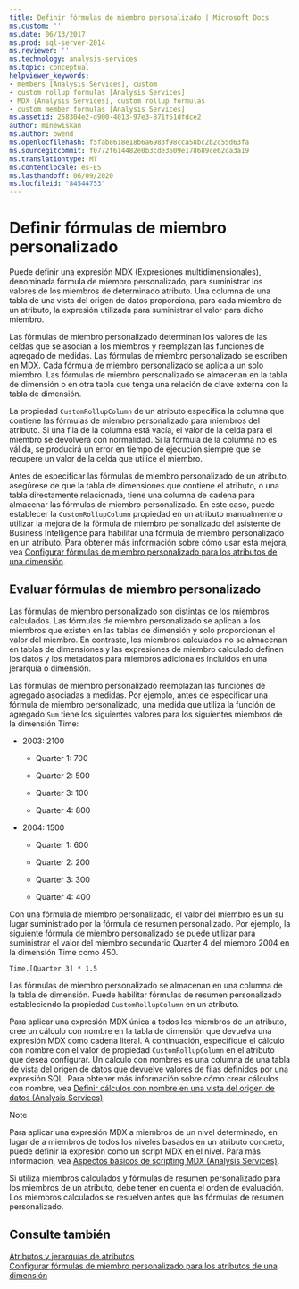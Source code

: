 ```yaml
---
title: Definir fórmulas de miembro personalizado | Microsoft Docs
ms.custom: ''
ms.date: 06/13/2017
ms.prod: sql-server-2014
ms.reviewer: ''
ms.technology: analysis-services
ms.topic: conceptual
helpviewer_keywords:
- members [Analysis Services], custom
- custom rollup formulas [Analysis Services]
- MDX [Analysis Services], custom rollup formulas
- custom member formulas [Analysis Services]
ms.assetid: 258304e2-d900-4013-97e3-871f51dfdce2
author: minewiskan
ms.author: owend
ms.openlocfilehash: f5fab8618e18b6a6983f98cca58bc2b2c55d63fa
ms.sourcegitcommit: f0772f614482e0b3cde3609e178689ce62ca3a19
ms.translationtype: MT
ms.contentlocale: es-ES
ms.lasthandoff: 06/09/2020
ms.locfileid: "84544753"
---
```

# <a name="define-custom-member-formulas"></a>Definir fórmulas de miembro personalizado
  Puede definir una expresión MDX (Expresiones multidimensionales), denominada fórmula de miembro personalizado, para suministrar los valores de los miembros de determinado atributo. Una columna de una tabla de una vista del origen de datos proporciona, para cada miembro de un atributo, la expresión utilizada para suministrar el valor para dicho miembro.  
  
 Las fórmulas de miembro personalizado determinan los valores de las celdas que se asocian a los miembros y reemplazan las funciones de agregado de medidas. Las fórmulas de miembro personalizado se escriben en MDX. Cada fórmula de miembro personalizado se aplica a un solo miembro. Las fórmulas de miembro personalizado se almacenan en la tabla de dimensión o en otra tabla que tenga una relación de clave externa con la tabla de dimensión.  
  
 La propiedad `CustomRollupColumn` de un atributo especifica la columna que contiene las fórmulas de miembro personalizado para miembros del atributo. Si una fila de la columna está vacía, el valor de la celda para el miembro se devolverá con normalidad. Si la fórmula de la columna no es válida, se producirá un error en tiempo de ejecución siempre que se recupere un valor de la celda que utilice el miembro.  
  
 Antes de especificar las fórmulas de miembro personalizado de un atributo, asegúrese de que la tabla de dimensiones que contiene el atributo, o una tabla directamente relacionada, tiene una columna de cadena para almacenar las fórmulas de miembro personalizado. En este caso, puede establecer la `CustomRollupColumn` propiedad en un atributo manualmente o utilizar la mejora de la fórmula de miembro personalizado del asistente de Business Intelligence para habilitar una fórmula de miembro personalizado en un atributo. Para obtener más información sobre cómo usar esta mejora, vea [Configurar fórmulas de miembro personalizado para los atributos de una dimensión](bi-wizard-custom-member-formulas-for-attributes-in-a-dimension.md).  
  
## <a name="evaluating-custom-member-formulas"></a>Evaluar fórmulas de miembro personalizado  
 Las fórmulas de miembro personalizado son distintas de los miembros calculados. Las fórmulas de miembro personalizado se aplican a los miembros que existen en las tablas de dimensión y solo proporcionan el valor del miembro. En contraste, los miembros calculados no se almacenan en tablas de dimensiones y las expresiones de miembro calculado definen los datos y los metadatos para miembros adicionales incluidos en una jerarquía o dimensión.  
  
 Las fórmulas de miembro personalizado reemplazan las funciones de agregado asociadas a medidas. Por ejemplo, antes de especificar una fórmula de miembro personalizado, una medida que utiliza la función de agregado `Sum` tiene los siguientes valores para los siguientes miembros de la dimensión Time:  
  
-   2003: 2100  
  
    -   Quarter 1: 700  
  
    -   Quarter 2: 500  
  
    -   Quarter 3: 100  
  
    -   Quarter 4: 800  
  
-   2004: 1500  
  
    -   Quarter 1: 600  
  
    -   Quarter 2: 200  
  
    -   Quarter 3: 300  
  
    -   Quarter 4: 400  
  
 Con una fórmula de miembro personalizado, el valor del miembro es un su lugar suministrado por la fórmula de resumen personalizado. Por ejemplo, la siguiente fórmula de miembro personalizado se puede utilizar para suministrar el valor del miembro secundario Quarter 4 del miembro 2004 en la dimensión Time como 450.  
  
```  
Time.[Quarter 3] * 1.5  
```  
  
 Las fórmulas de miembro personalizado se almacenan en una columna de la tabla de dimensión. Puede habilitar fórmulas de resumen personalizado estableciendo la propiedad `CustomRollupColumn` en un atributo.  
  
 Para aplicar una expresión MDX única a todos los miembros de un atributo, cree un cálculo con nombre en la tabla de dimensión que devuelva una expresión MDX como cadena literal. A continuación, especifique el cálculo con nombre con el valor de propiedad `CustomRollupColumn` en el atributo que desea configurar. Un cálculo con nombres es una columna de una tabla de vista del origen de datos que devuelve valores de filas definidos por una expresión SQL. Para obtener más información sobre cómo crear cálculos con nombre, vea [Definir cálculos con nombre en una vista del origen de datos &#40;Analysis Services&#41;](define-named-calculations-in-a-data-source-view-analysis-services.md).  
  
> [!NOTE]  
>  Para aplicar una expresión MDX a miembros de un nivel determinado, en lugar de a miembros de todos los niveles basados en un atributo concreto, puede definir la expresión como un script MDX en el nivel. Para más información, vea [Aspectos básicos de scripting MDX &#40;Analysis Services&#41;](mdx/mdx-scripting-fundamentals-analysis-services.md).  
  
 Si utiliza miembros calculados y fórmulas de resumen personalizado para los miembros de un atributo, debe tener en cuenta el orden de evaluación. Los miembros calculados se resuelven antes que las fórmulas de resumen personalizado.  
  
## <a name="see-also"></a>Consulte también  
 [Atributos y jerarquías de atributos](../multidimensional-models-olap-logical-dimension-objects/attributes-and-attribute-hierarchies.md)   
 [Configurar fórmulas de miembro personalizado para los atributos de una dimensión](bi-wizard-custom-member-formulas-for-attributes-in-a-dimension.md)  
  
  
